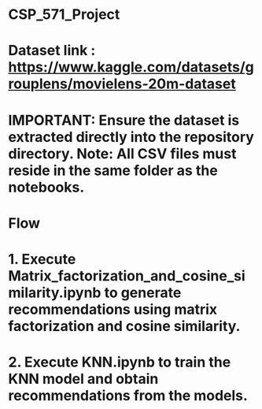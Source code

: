 # CSP_571_Project
# Dataset link : https://www.kaggle.com/datasets/grouplens/movielens-20m-dataset
# IMPORTANT: Ensure the dataset is extracted directly into the repository directory. Note: All CSV files must reside in the same folder as the notebooks.

# Flow

# 1. Execute Matrix_factorization_and_cosine_similarity.ipynb to generate recommendations using matrix factorization and cosine similarity.
# 2. Execute KNN.ipynb to train the KNN model and obtain recommendations from the models.
